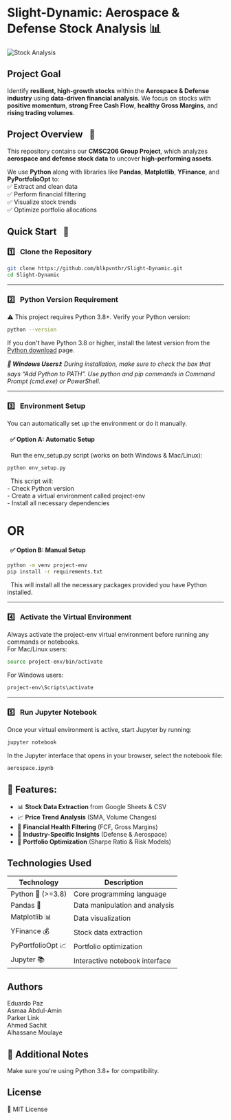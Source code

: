 <h1>Slight-Dynamic: Aerospace & Defense Stock Analysis 📊</h1>

![Stock Analysis](image/stock.gif)

## Project Goal
Identify **resilient, high-growth stocks** within the **Aerospace & Defense industry** using **data-driven financial analysis**.
We focus on stocks with **positive momentum**, **strong Free Cash Flow**, **healthy Gross Margins**, and **rising trading volumes**.



## Project Overview &nbsp; 📂
This repository contains our **CMSC206 Group Project**, which analyzes **aerospace and defense stock data** to uncover **high-performing assets**.

We use **Python** along with libraries like **Pandas**, **Matplotlib**, **YFinance**, and **PyPortfolioOpt** to:<br>
✅ Extract and clean data<br>
✅ Perform financial filtering<br>
✅ Visualize stock trends<br>
✅ Optimize portfolio allocations<br>

## Quick Start &nbsp; 🏁

### 1️⃣  &nbsp; Clone the Repository
```bash
git clone https://github.com/blkpvnthr/Slight-Dynamic.git
cd Slight-Dynamic
```
<hr>

### 2️⃣  &nbsp; Python Version Requirement
⚠️ This project requires Python 3.8+. Verify your Python version:
```bash
python --version
```
If you don't have Python 3.8 or higher, install the latest version from the <a href="https://www.python.org/downloads/">Python download</a> page.

<em><b>📝 Windows Users❗</b>:
During installation, make sure to check the box that says “Add Python to PATH”.
Use python and pip commands in Command Prompt (cmd.exe) or PowerShell.</em>
<hr>

### 3️⃣ &nbsp;  Environment Setup
You can automatically set up the environment or do it manually.

#### &nbsp;  ✅ Option A: Automatic Setup
&nbsp; Run the env_setup.py script (works on both Windows & Mac/Linux):
```bash
python env_setup.py
```
&nbsp; This script will:<br>
        - Check Python version<br>
        - Create a virtual environment called project-env<br>
        - Install all necessary dependencies

# OR

#### &nbsp; ✅ Option B: Manual Setup
```bash
python -m venv project-env
pip install -r requirements.txt
```
&nbsp; This will install all the necessary packages provided you have Python installed.

<hr>

### 4️⃣ &nbsp; Activate the Virtual Environment
Always activate the project-env virtual environment before running any commands or notebooks.<br>
For Mac/Linux users:
```bash
source project-env/bin/activate
```
For Windows users:
```bash
project-env\Scripts\activate
```
<hr>

### 5️⃣ &nbsp; Run Jupyter Notebook
Once your virtual environment is active, start Jupyter by running:
```bash
jupyter notebook
```
In the Jupyter interface that opens in your browser, select the notebook file:
```bash
aerospace.ipynb
```

## 🔹 Features:

- 📊 **Stock Data Extraction** from Google Sheets & CSV
- 📈 **Price Trend Analysis** (SMA, Volume Changes)
- 🔎 **Financial Health Filtering** (FCF, Gross Margins)
- 📡 **Industry-Specific Insights** (Defense & Aerospace)
- 💸 **Portfolio Optimization** (Sharpe Ratio & Risk Models)

## Technologies Used

|   Technology       |  Description                   |
|--------------------|----------------------------------|
| Python 🐍 (>=3.8)  | Core programming language        |
| Pandas 🐼          | Data manipulation and analysis   |
| Matplotlib 📊      | Data visualization               |
| YFinance 💰        | Stock data extraction            |
| PyPortfolioOpt 📈  | Portfolio optimization           |
| Jupyter 📚         | Interactive notebook interface   |

## Authors

Eduardo Paz<br>
Asmaa Abdul-Amin<br>
Parker Link<br>
Ahmed Sachit<br>
Alhassane Moulaye<br>

## 🚨 Additional Notes
Make sure you're using Python 3.8+ for compatibility.

## License
📜 MIT License
